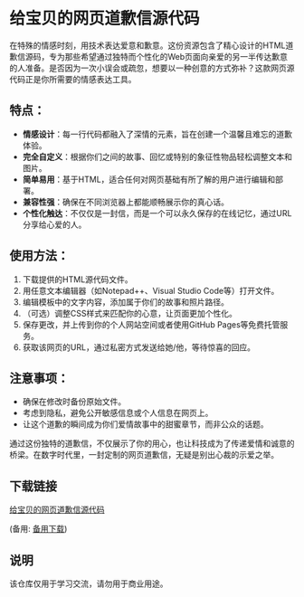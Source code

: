 # 给宝贝的网页道歉信源代码

在特殊的情感时刻，用技术表达爱意和歉意。这份资源包含了精心设计的HTML道歉信源码，专为那些希望通过独特而个性化的Web页面向亲爱的另一半传达歉意的人准备。是否因为一次小误会或疏忽，想要以一种创意的方式弥补？这款网页源代码正是你所需要的情感表达工具。

## 特点：
- **情感设计**：每一行代码都融入了深情的元素，旨在创建一个温馨且难忘的道歉体验。
- **完全自定义**：根据你们之间的故事、回忆或特别的象征性物品轻松调整文本和图片。
- **简单易用**：基于HTML，适合任何对网页基础有所了解的用户进行编辑和部署。
- **兼容性强**：确保在不同浏览器上都能顺畅展示你的真心话。
- **个性化触达**：不仅仅是一封信，而是一个可以永久保存的在线记忆，通过URL分享给心爱的人。

## 使用方法：
1. 下载提供的HTML源代码文件。
2. 用任意文本编辑器（如Notepad++、Visual Studio Code等）打开文件。
3. 编辑模板中的文字内容，添加属于你们的故事和照片路径。
4. （可选）调整CSS样式来匹配你的心意，让页面更加个性化。
5. 保存更改，并上传到你的个人网站空间或者使用GitHub Pages等免费托管服务。
6. 获取该网页的URL，通过私密方式发送给她/他，等待惊喜的回应。

## 注意事项：
- 确保在修改时备份原始文件。
- 考虑到隐私，避免公开敏感信息或个人信息在网页上。
- 让这个道歉的瞬间成为你们爱情故事中的甜蜜章节，而非公众的话题。

通过这份独特的道歉信，不仅展示了你的用心，也让科技成为了传递爱情和诚意的桥梁。在数字时代里，一封定制的网页道歉信，无疑是别出心裁的示爱之举。

## 下载链接
[给宝贝的网页道歉信源代码](https://pan.quark.cn/s/036419e1e0b5) 

(备用: [备用下载](https://pan.baidu.com/s/1AvruzpCaJowooezivTwiQg?pwd=1234))

## 说明

该仓库仅用于学习交流，请勿用于商业用途。
